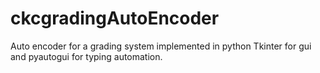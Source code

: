 # ckcgradingAutoEncoder
Auto encoder for a grading system implemented in python Tkinter for gui and pyautogui for typing automation.
